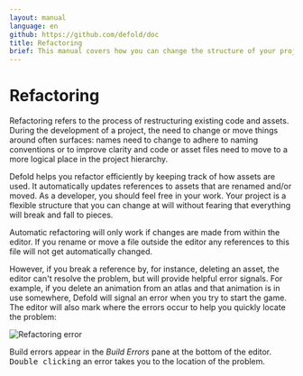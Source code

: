 ```yaml
---
layout: manual
language: en
github: https://github.com/defold/doc
title: Refactoring
brief: This manual covers how you can change the structure of your project easily with the help of powerful refactoring.
---
```


# Refactoring

Refactoring refers to the process of restructuring existing code and assets. During the development of a project, the need to change or move things around often surfaces: names need to change to adhere to naming conventions or to improve clarity and code or asset files need to move to a more logical place in the project hierarchy.

Defold helps you refactor efficiently by keeping track of how assets are used. It automatically updates references to assets that are renamed and/or moved. As a developer, you should feel free in your work. Your project is a flexible structure that you can change at will without fearing that everything will break and fall to pieces.

<div class='important' markdown='1'>
Automatic refactoring will only work if changes are made from within the editor. If you rename or move a file outside the editor any references to this file will not get automatically changed.
</div>

However, if you break a reference by, for instance, deleting an asset, the editor can't resolve the problem, but will provide helpful error signals. For example, if you delete an animation from an atlas and that animation is in use somewhere, Defold will signal an error when you try to start the game. The editor will also mark where the errors occur to help you quickly locate the problem:

![Refactoring error](../images/workflow/delete_error.png)

Build errors appear in the *Build Errors* pane at the bottom of the editor. <kbd>Double clicking</kbd> an error takes you to the location of the problem.
